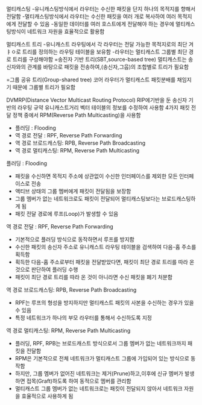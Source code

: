 멀티캐스팅
-유니캐스팅방식에서 라우터는 수신한 패킷을 단지 하나의 목적지를 향해서 전달함
-멀티캐스팅방식에서 라우터는 수신한 패킷을 여러 개로 복사하여 여러 목적지에게 전달할 수 있음
-동일한 데이터를 여러 호스트에게 전달해야 하는 경우에 멀티캐스팅방식이 네트워크 자원을 효율적으로 활용함

멀티캐스트 트리
-유니캐스트 라우팅에서 각 라우터는 전달 가능한 목적지로의 최단 겨ㅑㅇ로 트리를 정의하는 라우팅 테이블을 보유함
-라우터는 멀티캐스트 그룹별 최단 경로 트리를 구성해야함
 =송진자 기반 트리(SBT,source-based tree)
 멀티캐스트는 송신자와의 관계를 바탕으로 패킷을 전송하여,(송신자,그웁)의 조합별로 트리가 필요함

 =그룹 공유 트리(Group-shared tree)
 코어 라우터가 멀티캐스트 패킷분배를 채임지기 때문에 그룹별 트리가 필요함

DVMRP(Distance Vector Multicast Routing Protocol)
RIP에기반을 둔 송신자 기반의 라우팅 규약
유니캐스트거리 벡터 테이블의 정보를 수정하여 사용함
4가지 패킷 전달 정책 중에서 RPM(Reverse Path Multicasting)을 사용함
- 플러딩 : Flooding
- 역 경로 전달 : RPF, Reverse Path Forwarding
- 역 경로 브로드캐스팅: RPB, Reverse Path Broadcasting
- 역 경로 멀티캐스팅: RPM, Reverse Path Multicasting

플러딩 : Flooding
- 패킷을 수신하면 목적지 주소에 상관없이 수신한 인터페이스를 제외한 모든 인터페이스로 전송
- 액티브 상태의 그룹 멤버에게 패킷이 전달됨을 보장함
- 그룹 멤버가 없는 네트워크로도 패킷이 전달되어 멀티캐스팅보다는 브로드캐스팅하게 됨
- 패킷 전달 경로에 루프(Loop)가 발생할 수 있음

역 경로 전달 : RPF, Reverse Path Forwarding
- 기본적으로 플러딩 방식으로 동작하면서 루프를 방지함
- 수신한 패킷의 송신자 주소로 유니캐스트 라우팅 테이블을 검색하여 다음-홉 주소를 획득함
- 획득한 다음-홉 주소로부터 패킷을 전달받았다면, 패킷이 최단 경로 트리를 따라 온 것으로 판단하여 플러딩 수행
- 패킷이 최단 경로 트리를 따라 온 것이 아니라면 수신 패킷을 폐기 처분함

역 경로 브로드캐스팅: RPB, Reverse Path Broadcasting
- RPF는 루프의 형성을 방지하지만 멀티캐스트 패킷의 사본을 수신하는 경우가 있을 수 있음
- 특정 네트워크가 하나의 부모 라우터를 통해서 수신하도록 지정

역 경로 멀티캐스팅: RPM, Reverse Path Multicasting
- 플러딩, RPF, RPB는 브로드캐스트 방식으로서 그룹 멤버가 없는 네트워크까지 패킷을 전달함
- RPM은 기본적으로 전체 네트워크가 멀티캐스트 그룹에 가입되어 있는 방식으로 동작함
- 하지만, 그룹 멤버가 없어진 네트워크는 제거(Prune)하고,이후에 신규 멤버가 발생하면 접목(Graft)하도록 하여 동적으로 멤버를 관리함
- 멀티캐스트 그룹 멤버가 없는 네트워크로는 패킷이 전달되지 않아서 네트워크 자원을 효율적으로 사용하게 됨
